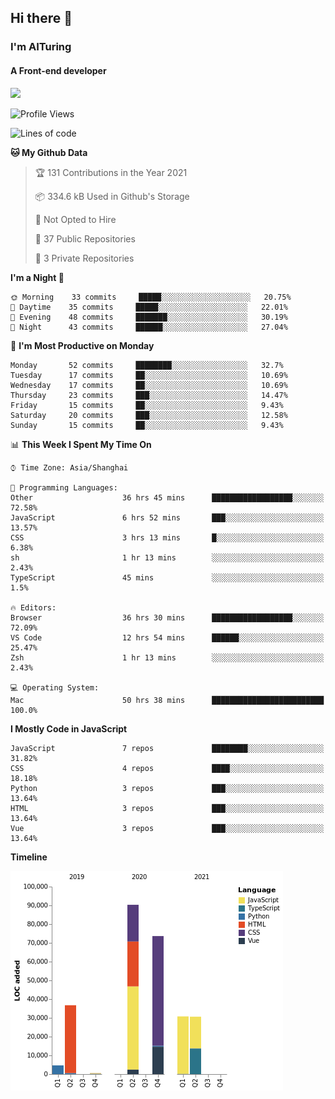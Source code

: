## Hi there 👋
### I'm AITuring
#### A Front-end developer

<img src="./dhx.gif" width="400px"/>

<!--START_SECTION:waka-->
![Profile Views](http://img.shields.io/badge/Profile%20Views-0-blue)

![Lines of code](https://img.shields.io/badge/From%20Hello%20World%20I%27ve%20Written-267348%20lines%20of%20code-blue)

**🐱 My Github Data** 

> 🏆 131 Contributions in the Year 2021
 > 
> 📦 334.6 kB Used in Github's Storage 
 > 
> 🚫 Not Opted to Hire
 > 
> 📜 37 Public Repositories 
 > 
> 🔑 3 Private Repositories  
 > 
**I'm a Night 🦉** 

```text
🌞 Morning    33 commits     █████░░░░░░░░░░░░░░░░░░░░   20.75% 
🌆 Daytime    35 commits     █████░░░░░░░░░░░░░░░░░░░░   22.01% 
🌃 Evening    48 commits     ███████░░░░░░░░░░░░░░░░░░   30.19% 
🌙 Night      43 commits     ██████░░░░░░░░░░░░░░░░░░░   27.04%

```
📅 **I'm Most Productive on Monday** 

```text
Monday       52 commits     ████████░░░░░░░░░░░░░░░░░   32.7% 
Tuesday      17 commits     ██░░░░░░░░░░░░░░░░░░░░░░░   10.69% 
Wednesday    17 commits     ██░░░░░░░░░░░░░░░░░░░░░░░   10.69% 
Thursday     23 commits     ███░░░░░░░░░░░░░░░░░░░░░░   14.47% 
Friday       15 commits     ██░░░░░░░░░░░░░░░░░░░░░░░   9.43% 
Saturday     20 commits     ███░░░░░░░░░░░░░░░░░░░░░░   12.58% 
Sunday       15 commits     ██░░░░░░░░░░░░░░░░░░░░░░░   9.43%

```


📊 **This Week I Spent My Time On** 

```text
⌚︎ Time Zone: Asia/Shanghai

💬 Programming Languages: 
Other                    36 hrs 45 mins      ██████████████████░░░░░░░   72.58% 
JavaScript               6 hrs 52 mins       ███░░░░░░░░░░░░░░░░░░░░░░   13.57% 
CSS                      3 hrs 13 mins       █░░░░░░░░░░░░░░░░░░░░░░░░   6.38% 
sh                       1 hr 13 mins        ░░░░░░░░░░░░░░░░░░░░░░░░░   2.43% 
TypeScript               45 mins             ░░░░░░░░░░░░░░░░░░░░░░░░░   1.5%

🔥 Editors: 
Browser                  36 hrs 30 mins      ██████████████████░░░░░░░   72.09% 
VS Code                  12 hrs 54 mins      ██████░░░░░░░░░░░░░░░░░░░   25.47% 
Zsh                      1 hr 13 mins        ░░░░░░░░░░░░░░░░░░░░░░░░░   2.43%

💻 Operating System: 
Mac                      50 hrs 38 mins      █████████████████████████   100.0%

```

**I Mostly Code in JavaScript** 

```text
JavaScript               7 repos             ████████░░░░░░░░░░░░░░░░░   31.82% 
CSS                      4 repos             ████░░░░░░░░░░░░░░░░░░░░░   18.18% 
Python                   3 repos             ███░░░░░░░░░░░░░░░░░░░░░░   13.64% 
HTML                     3 repos             ███░░░░░░░░░░░░░░░░░░░░░░   13.64% 
Vue                      3 repos             ███░░░░░░░░░░░░░░░░░░░░░░   13.64%

```


**Timeline**

![Chart not found](https://raw.githubusercontent.com/AITuring/AITuring/main/charts/bar_graph.png) 


<!--END_SECTION:waka-->


